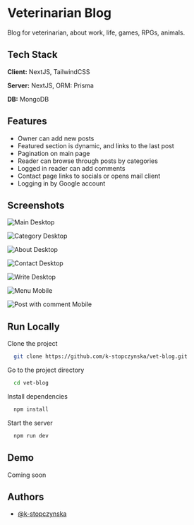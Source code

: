 
# Veterinarian Blog

Blog for veterinarian, about work, life, games, RPGs, animals.


## Tech Stack

**Client:** NextJS, TailwindCSS

**Server:** NextJS, ORM: Prisma

**DB:** MongoDB


## Features

- Owner can add new posts
- Featured section is dynamic, and links to the last post
- Pagination on main page
- Reader can browse through posts by categories
- Logged in reader can add comments
- Contact page links to socials or opens mail client
- Logging in by Google account


## Screenshots

![Main Desktop](https://lh3.googleusercontent.com/pw/ADCreHdlgY-PxN2JigKMjA1C9UaCmCGkFwqLOm3hb_irr8vb1urQnAsQyIbyqqSAxWPvC5EhBIKqKxqRSZqselNEvY-QKVVe1ZN_aJO6A-Fun68UxBi6sIU=w2400)

![Category Desktop](https://lh3.googleusercontent.com/pw/ADCreHc2Ekx1F1zLxxOR-jGfn27MGko3U8GrDaYNnb8gDpt7GUZGYOIJ7iTTCqYYQ3pMFu-y8LnCsqDIkhhWPQPBhNmUOPfTNRgkEghPULftKW8_qXPu8sU=w2400)

![About Desktop](https://lh3.googleusercontent.com/pw/ADCreHfHMGTVVOiVT621o3YAZqUpB5S7MLrvRhWBPXlD1D3kdIJeNg_YKMxbW_sE45wMYkAQzhiZokfonPqG-dDPpf3AOC5pRtgtrV5YufxhjJbGQZOSfs0=w2400)

![Contact Desktop](https://lh3.googleusercontent.com/pw/ADCreHe7zibYNNg4qSUmWN8w8ba2hcePn5BAJ_zoJhl6QcNfdoEloLckFQH0NxDEFjBmxMfo3BEGpsyKW3IpNnC0DTUW4ROTjZbuCIFdFpkrHS5Rn__Bp7A=w2400)

![Write Desktop](https://lh3.googleusercontent.com/pw/ADCreHc_Hw2Uv4XqK81kL_Fhmi9PWGpChRYJAFSysTDW0RhmQdFd7zyiORHGg8NAyj56YPnICbhkGhFp7EAodbA3fdCReWghfOZSFbRFDxehCFVR44IoCvg=w2400)


![Menu Mobile](https://lh3.googleusercontent.com/pw/ADCreHdNDzhJwmuv3eQ3Omqkk6b6tFP9ORG7ykj1XdzaCJs5u63madbLzoTlkVEhRV9e5lwPLAlqEFFtk6u3MR4zDz20WWcMPzNAiyyOCss9VHuS3OVS1UM=w2400)

![Post with comment Mobile](https://lh3.googleusercontent.com/pw/ADCreHcWTomCNLwA92Fv7hjLSF9Kn85WfdOfmGLmJkMEqWiOuavdTRVmyjLgenMajTsTdQJ8SZ0QAs5b8TpL6QckYgq-BI6Uy7fI8zA2bJsIS5VLdZpyeRA=w2400)


## Run Locally

Clone the project

```bash
  git clone https://github.com/k-stopczynska/vet-blog.git
```

Go to the project directory

```bash
  cd vet-blog
```

Install dependencies

```bash
  npm install
```

Start the server

```bash
  npm run dev
```


## Demo

Coming soon


## Authors

- [@k-stopczynska](https://www.github.com/k-stopczynska)

